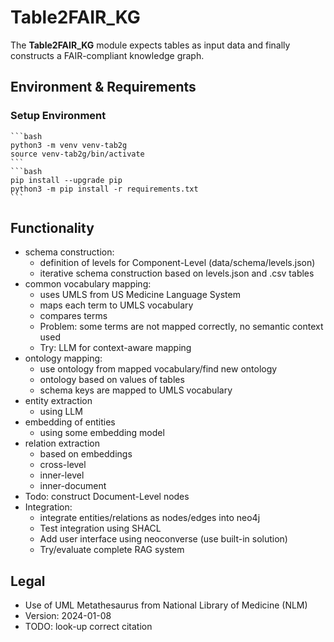 # Table2FAIR_KG
The **Table2FAIR_KG** module expects tables as input data and finally constructs a FAIR-compliant knowledge graph.

## Environment & Requirements
### Setup Environment
    ```bash
    python3 -m venv venv-tab2g
    source venv-tab2g/bin/activate
    ```
    ```bash
    pip install --upgrade pip
    python3 -m pip install -r requirements.txt
    ```

## Functionality
- schema construction:
  - definition of levels for Component-Level (data/schema/levels.json)
  - iterative schema construction based on levels.json and .csv tables
- common vocabulary mapping:
  - uses UMLS from US Medicine Language System
  - maps each term to UMLS vocabulary
  - compares terms
  - Problem: some terms are not mapped correctly, no semantic context used
  - Try: LLM for context-aware mapping
- ontology mapping:
  - use ontology from mapped vocabulary/find new ontology
  - ontology based on values of tables
  - schema keys are mapped to UMLS vocabulary
- entity extraction
  - using LLM
- embedding of entities
  - using some embedding model
- relation extraction
  - based on embeddings
  - cross-level
  - inner-level
  - inner-document
- Todo: construct Document-Level nodes
- Integration:
  - integrate entities/relations as nodes/edges into neo4j
  - Test integration using SHACL
  - Add user interface using neoconverse (use built-in solution)
  - Try/evaluate complete RAG system


## Legal
- Use of UML Metathesaurus from National Library of Medicine (NLM)
- Version: 2024-01-08
- TODO: look-up correct citation